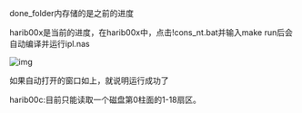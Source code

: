 done\_folder内存储的是之前的进度

harib00x是当前的进度，在harib00x中，点击!cons\_nt.bat并输入make run后会自动编译并运行ipl.nas

![img](https://github.com/MABAC5/30daysToOS/blob/main/readme\_pics/QEMU.png)

如果自动打开的窗口如上，就说明运行成功了



harib00c:目前只能读取一个磁盘第0柱面的1-18扇区。

